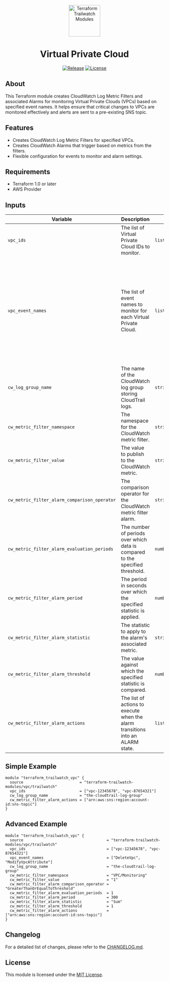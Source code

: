 <p align="center">
  <a href="https://github.com/terraform-trailwatch-modules/terraform-trailwatch-vpc" title="Terraform Trailwatch Modules"><img src="https://raw.githubusercontent.com/terraform-trailwatch-modules/art/refs/heads/main/logo.jpg" height="100" alt="Terraform Trailwatch Modules"></a>
</p>

<h1 align="center">Virtual Private Cloud</h1>

<p align="center">
  <a href="https://github.com/terraform-trailwatch-modules/terraform-trailwatch-vpc/releases" title="Releases"><img src="https://img.shields.io/badge/Release-1.0.1-1d1d1d?style=for-the-badge" alt="Release"></a>
  <a href="https://github.com/terraform-trailwatch-modules/terraform-trailwatch-vpc/blob/main/LICENSE" title="License"><img src="https://img.shields.io/badge/License-MIT-1d1d1d?style=for-the-badge" alt="License"></a>
</p>

## About
This Terraform module creates CloudWatch Log Metric Filters and associated Alarms for monitoring Virtual Private Clouds (VPCs) based on specified event names. It helps ensure that critical changes to VPCs are monitored effectively and alerts are sent to a pre-existing SNS topic.

## Features
- Creates CloudWatch Log Metric Filters for specified VPCs.
- Creates CloudWatch Alarms that trigger based on metrics from the filters.
- Flexible configuration for events to monitor and alarm settings.

## Requirements
- Terraform 1.0 or later
- AWS Provider

## Inputs
| Variable                                     | Description                                                                                          | Type          | Default                                                   |
|----------------------------------------------|------------------------------------------------------------------------------------------------------|---------------|-----------------------------------------------------------|
| `vpc_ids`                                   | The list of Virtual Private Cloud IDs to monitor.                                                  | `list(string)` | n/a                                                       |
| `vpc_event_names`                           | The list of event names to monitor for each Virtual Private Cloud.                                 | `list(string)` | `["DeleteVpc", "ModifyVpcAttribute", "CreateSubnet", "DeleteSubnet", "ModifySubnetAttribute", "CreateInternetGateway", "DeleteInternetGateway", "AttachInternetGateway", "DetachInternetGateway", "CreateNatGateway", "DeleteNatGateway", "CreateRouteTable", "DeleteRouteTable", "AssociateRouteTable", "DisassociateRouteTable", "CreateNetworkAcl", "DeleteNetworkAcl", "CreateNetworkAclEntry", "DeleteNetworkAclEntry", "AssociateNetworkAcl", "DisassociateNetworkAcl"]` |
| `cw_log_group_name`                         | The name of the CloudWatch log group storing CloudTrail logs.                                      | `string`      | n/a                                                       |
| `cw_metric_filter_namespace`                | The namespace for the CloudWatch metric filter.                                                    | `string`      | `VPC/Monitoring`                                         |
| `cw_metric_filter_value`                    | The value to publish to the CloudWatch metric.                                                     | `string`      | `1`                                                       |
| `cw_metric_filter_alarm_comparison_operator` | The comparison operator for the CloudWatch metric filter alarm.                                     | `string`      | `GreaterThanOrEqualToThreshold`                          |
| `cw_metric_filter_alarm_evaluation_periods` | The number of periods over which data is compared to the specified threshold.                       | `number`      | `1`                                                       |
| `cw_metric_filter_alarm_period`             | The period in seconds over which the specified statistic is applied.                                | `number`      | `300`                                                     |
| `cw_metric_filter_alarm_statistic`          | The statistic to apply to the alarm's associated metric.                                           | `string`      | `Sum`                                                    |
| `cw_metric_filter_alarm_threshold`          | The value against which the specified statistic is compared.                                       | `number`      | `1`                                                       |
| `cw_metric_filter_alarm_actions`            | The list of actions to execute when the alarm transitions into an ALARM state.                      | `list(string)` | `[]`                                                      |

## Simple Example
```hcl
module "terraform_trailwatch_vpc" {
  source                         = "terraform-trailwatch-modules/vpc/trailwatch"
  vpc_ids                        = ["vpc-12345678", "vpc-87654321"]
  cw_log_group_name              = "the-cloudtrail-log-group"
  cw_metric_filter_alarm_actions = ["arn:aws:sns:region:account-id:sns-topic"]
}
```

## Advanced Example
```hcl
module "terraform_trailwatch_vpc" {
  source                                     = "terraform-trailwatch-modules/vpc/trailwatch"
  vpc_ids                                    = ["vpc-12345678", "vpc-87654321"]
  vpc_event_names                            = ["DeleteVpc", "ModifyVpcAttribute"]
  cw_log_group_name                          = "the-cloudtrail-log-group"
  cw_metric_filter_namespace                 = "VPC/Monitoring"
  cw_metric_filter_value                     = "1"
  cw_metric_filter_alarm_comparison_operator = "GreaterThanOrEqualToThreshold"
  cw_metric_filter_alarm_evaluation_periods  = 1
  cw_metric_filter_alarm_period              = 300
  cw_metric_filter_alarm_statistic           = "Sum"
  cw_metric_filter_alarm_threshold           = 1
  cw_metric_filter_alarm_actions             = ["arn:aws:sns:region:account-id:sns-topic"]
}
```

## Changelog
For a detailed list of changes, please refer to the [CHANGELOG.md](CHANGELOG.md).

## License
This module is licensed under the [MIT License](LICENSE).
